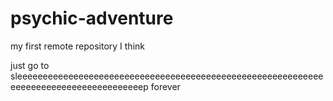 # psychic-adventure
my first remote repository I think

just go to sleeeeeeeeeeeeeeeeeeeeeeeeeeeeeeeeeeeeeeeeeeeeeeeeeeeeeeeeeeeeeeeeeeeeeeeeeeeeeeeeeeeeeep forever
